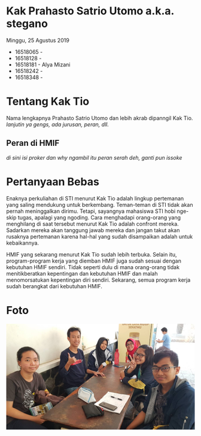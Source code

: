 # Kak Prahasto Satrio Utomo a.k.a. stegano
Minggu, 25 Agustus 2019

- 16518065 - 
- 16518128 - 
- 16518181 - Alya Mizani
- 16518242 - 
- 16518348 - 

# Tentang Kak Tio
Nama lengkapnya Prahasto Satrio Utomo dan lebih akrab dipanngil Kak Tio. *lanjutin ya gengs, ada jurusan, peran, dll.*

## Peran di HMIF
*di sini isi proker dan why ngambil itu peran serah deh, ganti pun issoke*

# Pertanyaan Bebas
Enaknya perkuliahan di STI menurut Kak Tio adalah lingkup pertemanan yang saling mendukung untuk berkembang. Teman-teman di STI tidak akan pernah meninggalkan dirimu. Tetapi, sayangnya mahasiswa STI hobi nge-skip tugas, apalagi yang ngoding. Cara menghadapi orang-orang yang menghilang di saat tersebut menurut Kak Tio adalah confront mereka. Sadarkan mereka akan tanggung jawab mereka dan jangan takut akan rusaknya pertemanan karena hal-hal yang sudah disampaikan adalah untuk kebaikannya.

HMIF yang sekarang menurut Kak Tio sudah lebih terbuka. Selain itu, program-program kerja yang diemban HMIF juga sudah sesuai dengan kebutuhan HMIF sendiri. Tidak seperti dulu di mana orang-orang tidak menitikberatkan kepentingan dan kebutuhan HMIF dan malah menomorsatukan kepentingan diri sendiri. Sekarang, semua program kerja sudah berangkat dari kebutuhan HMIF.

# Foto
![foto](./16518065-16518128-16518181-16518242-16518348.jpg)
